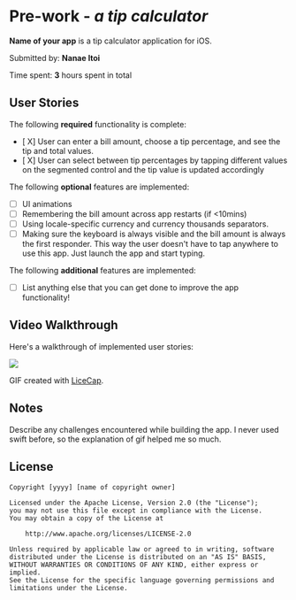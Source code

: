 # Pre-work - *a tip calculator*

**Name of your app** is a tip calculator application for iOS.

Submitted by: **Nanae Itoi**

Time spent: **3** hours spent in total

## User Stories

The following **required** functionality is complete:

* [ X] User can enter a bill amount, choose a tip percentage, and see the tip and total values.
* [ X] User can select between tip percentages by tapping different values on the segmented control and the tip value is updated accordingly

The following **optional** features are implemented:

* [ ] UI animations
* [ ] Remembering the bill amount across app restarts (if <10mins)
* [ ] Using locale-specific currency and currency thousands separators.
* [ ] Making sure the keyboard is always visible and the bill amount is always the first responder. This way the user doesn't have to tap anywhere to use this app. Just launch the app and start typing.

The following **additional** features are implemented:

- [ ] List anything else that you can get done to improve the app functionality!

## Video Walkthrough

Here's a walkthrough of implemented user stories:

![](https://i.imgur.com/AEIPF9a.gif)

GIF created with [LiceCap](http://www.cockos.com/licecap/).

## Notes

Describe any challenges encountered while building the app.
I never used swift before, so the explanation of gif helped me so much. 

## License

    Copyright [yyyy] [name of copyright owner]

    Licensed under the Apache License, Version 2.0 (the "License");
    you may not use this file except in compliance with the License.
    You may obtain a copy of the License at

        http://www.apache.org/licenses/LICENSE-2.0

    Unless required by applicable law or agreed to in writing, software
    distributed under the License is distributed on an "AS IS" BASIS,
    WITHOUT WARRANTIES OR CONDITIONS OF ANY KIND, either express or implied.
    See the License for the specific language governing permissions and
    limitations under the License.
